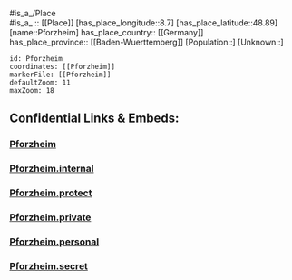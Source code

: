 ﻿---
location: [48.89,8.7] 
mapzoom: [7,12] 
mapmarker: city 
type: City
tags:
- geo/City


SpocWebEntityId: 33346
isDeleted: false
confidential: public

---
#is_a_/Place  
#is_a_ :: [[Place]] 
[has_place_longitude::8.7] 
[has_place_latitude::48.89] 
[name::Pforzheim] 
has_place_country:: [[Germany]]  
has_place_province:: [[Baden-Wuerttemberg]] 
[Population::] 
[Unknown::] 


```leaflet
id: Pforzheim
coordinates: [[Pforzheim]] 
markerFile: [[Pforzheim]] 
defaultZoom: 11 
maxZoom: 18
```


## Confidential Links & Embeds: 

### [Pforzheim](/_public/Earth/Continent/Europe/Europe~Central/Germany/Germany~West/Baden-Wuerttemberg/counties~BW/Pforzheim.md) 

### [Pforzheim.internal](/_internal/Earth/Continent/Europe/Europe~Central/Germany/Germany~West/Baden-Wuerttemberg/counties~BW/Pforzheim.internal.md) 

### [Pforzheim.protect](/_protect/Earth/Continent/Europe/Europe~Central/Germany/Germany~West/Baden-Wuerttemberg/counties~BW/Pforzheim.protect.md) 

### [Pforzheim.private](/_private/Earth/Continent/Europe/Europe~Central/Germany/Germany~West/Baden-Wuerttemberg/counties~BW/Pforzheim.private.md) 

### [Pforzheim.personal](/_personal/Earth/Continent/Europe/Europe~Central/Germany/Germany~West/Baden-Wuerttemberg/counties~BW/Pforzheim.personal.md) 

### [Pforzheim.secret](/_secret/Earth/Continent/Europe/Europe~Central/Germany/Germany~West/Baden-Wuerttemberg/counties~BW/Pforzheim.secret.md) 
